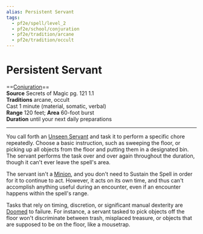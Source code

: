 ```yaml
---
alias: Persistent Servant
tags:
  - pf2e/spell/level_2
  - pf2e/school/conjuration
  - pf2e/tradition/arcane
  - pf2e/tradition/occult
---
```


# Persistent Servant

==[Conjuration](Conjuration.md)==  
__Source__ Secrets of Magic pg. 121 1.1  
**Traditions** arcane, occult  
Cast 1 minute (material, somatic, verbal)  
**Range** 120 feet; **Area** 60-foot burst  
**Duration** until your next daily preparations

---

You call forth an [Unseen Servant](Unseen%20Servant.md) and task it to perform a specific chore repeatedly. Choose a basic instruction, such as sweeping the floor, or picking up all objects from the floor and putting them in a designated bin. The servant performs the task over and over again throughout the duration, though it can't ever leave the spell's area.

The servant isn't a [Minion](Minion.md), and you don't need to Sustain the Spell in order for it to continue to act. However, it acts on its own time, and thus can't accomplish anything useful during an encounter, even if an encounter happens within the spell's range.

Tasks that rely on timing, discretion, or significant manual dexterity are [Doomed](Doomed.md) to failure. For instance, a servant tasked to pick objects off the floor won't discriminate between trash, misplaced treasure, or objects that are supposed to be on the floor, like a mousetrap.
